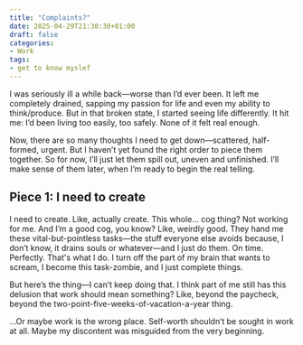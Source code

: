 ```yaml
---
title: "Complaints?"
date: 2025-04-29T21:30:30+01:00
draft: false
categories:
- Work
tags: 
- get to know myslef
---
```

I was seriously ill a while back—worse than I’d ever been. It left me completely drained, sapping my passion for life and even my ability to think/produce. But in that broken state, I started seeing life differently. It hit me: I’d been living too easily, too safely. None of it felt real enough.

Now, there are so many thoughts I need to get down—scattered, half-formed, urgent. But I haven’t yet found the right order to piece them together. So for now, I’ll just let them spill out, uneven and unfinished. I’ll make sense of them later, when I’m ready to begin the real telling.

## Piece 1: I need to create
I need to create. Like, actually create. This whole… cog thing? Not working for me. And I’m a good cog, you know? Like, weirdly good. They hand me these vital-but-pointless tasks—the stuff everyone else avoids because, I don’t know, it drains souls or whatever—and I just do them. On time. Perfectly. That's what I do. I turn off the part of my brain that wants to scream, I become this task-zombie, and I just complete things.

But here’s the thing—I can’t keep doing that. I think part of me still has this delusion that work should mean something? Like, beyond the paycheck, beyond the two-point-five-weeks-of-vacation-a-year thing. 

…Or maybe work is the wrong place. Self-worth shouldn’t be sought in work at all. Maybe my discontent was misguided from the very beginning.